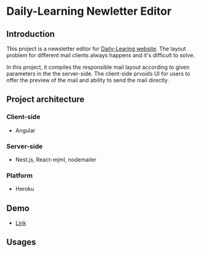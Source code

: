 # Daily-Learning Newletter Editor
## Introduction
This project is a newsletter editor for [Daily-Learing website](https://daily-learning.herokuapp.com/). The layout problem for different mail clients always happens and it's difficult to solve.

In this project, it compiles the responsible mail layout according to given parameters in the the server-side. The client-side prvoids UI for users to offer the preview of the mail and ability to send the mail directly.

## Project architecture
### Client-side
* Angular
### Server-side
* Nest.js, React-mjml, nodemailer
### Platform
* Heroku
## Demo
* [Link](https://daily-learning-news-editor.herokuapp.com/)

## Usages
